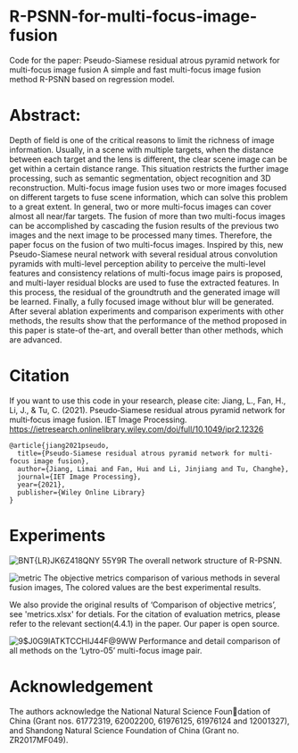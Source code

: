 # R-PSNN-for-multi-focus-image-fusion

Code for the paper: Pseudo-Siamese residual atrous pyramid network for multi-focus image fusion
A simple and fast multi-focus image fusion method R-PSNN based on regression model.

# Abstract: 
Depth of field is one of the critical reasons to limit the richness of image information. Usually, in a scene with multiple targets, when the distance between each target and the lens is different, the clear scene image can be get within a certain distance range. This situation restricts the further image processing, such as semantic segmentation, object recognition and 3D reconstruction. Multi-focus image fusion uses two or more images focused on different targets to fuse scene information, which can solve this problem to a great extent. In general, two or more multi-focus images can cover almost all near/far targets. The fusion of more than two multi-focus images can be accomplished by cascading the fusion results of the previous two images and the next image to be processed many times. Therefore, the paper focus on the fusion of two multi-focus images. Inspired by this, new Pseudo-Siamese neural network with several residual atrous convolution pyramids with multi-level perception ability to perceive the multi-level features and consistency relations of multi-focus image pairs is proposed, and multi-layer residual blocks are used to fuse the extracted features. In this process, the residual of the groundtruth and the generated image will be learned. Finally, a fully focused image without blur will be generated. After several ablation experiments and comparison experiments with other methods, the results show that the performance of the method proposed in this paper is state-of the-art, and overall better than other methods, which are advanced.

# Citation
If you want to use this code in your research, please cite:
Jiang, L., Fan, H., Li, J., & Tu, C. (2021). Pseudo‐Siamese residual atrous pyramid network for multi‐focus image fusion. IET Image Processing. https://ietresearch.onlinelibrary.wiley.com/doi/full/10.1049/ipr2.12326
````
@article{jiang2021pseudo,
  title={Pseudo-Siamese residual atrous pyramid network for multi-focus image fusion},
  author={Jiang, Limai and Fan, Hui and Li, Jinjiang and Tu, Changhe},
  journal={IET Image Processing},
  year={2021},
  publisher={Wiley Online Library}
}
````

# Experiments
![BNT{LR}JK6Z418QNY 55Y9R](https://user-images.githubusercontent.com/76153473/134174737-3fa5c806-b28f-4de2-980b-600f0477564a.png)
The overall network structure of R-PSNN.

![metric](https://user-images.githubusercontent.com/76153473/134173286-c26be936-7b65-4a25-a7a2-d82dda5b169c.png)
The objective metrics comparison of various methods in several fusion images, The colored values are the best experimental results.

We also provide the original results of ‘Comparison of objective metrics’, see 'metrics.xlsx' for detials.
For the citation of evaluation metrics, please refer to the relevant section(4.4.1) in the paper. Our paper is open source.

![9$J0G9IATKTCCHIJ44F@9WW](https://user-images.githubusercontent.com/76153473/134175024-a5d7a10a-0d35-489a-9240-c25fd4ed1b9e.png)
Performance and detail comparison of all methods on the ‘Lytro-05’ multi-focus image pair.

# Acknowledgement
The authors acknowledge the National Natural Science Foundation of China (Grant nos. 61772319, 62002200, 61976125, 61976124 and 12001327), and Shandong Natural Science Foundation of China (Grant no. ZR2017MF049).
